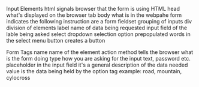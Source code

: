 Input Elements
html signals browser that the form is using HTML
head what's displayed on the browser tab
body what is in the webpahe
form indicates the following instruction are a form
fieldset grouping of inputs
div division of elements
label name of data being requested
input field of the lable being asked
select dropdown selection
option prepopulated words in the select menu
button creates a button 

Form Tags
name name of the element
action method tells the browser what is the form doing
type how you are asking for the input text, password etc.
placeholder in the input field it's a general description of the data needed
value is the data being held by the option tag example: road, mountain, cylocross


